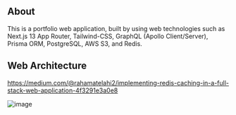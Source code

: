 ## About
This is a portfolio web application, built by using web technologies such as Next.js 13 App Router, Tailwind-CSS, GraphQL (Apollo Client/Server), Prisma ORM, PostgreSQL, AWS S3, and Redis.

## Web Architecture
https://medium.com/@rahamatelahi2/implementing-redis-caching-in-a-full-stack-web-application-4f3291e3a0e8

![image](https://github.com/user-attachments/assets/e45c444b-6a70-412d-875b-d9f6ebe28532)
